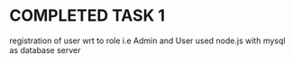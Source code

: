 # COMPLETED TASK 1
registration of user wrt to role i.e Admin and User
used node.js with mysql as database server
